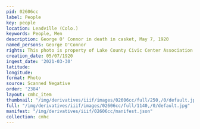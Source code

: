 ```yaml
---
pid: 02606cc
label: People
key: people
location: Leadville (Colo.)
keywords: People, Men
description: George O' Connor in death in casket, May 7, 1920
named_persons: George O'Connor
rights: This photo is property of Lake County Civic Center Association.
creation_date: 05/07/1920
ingest_date: '2021-03-30'
latitude: 
longitude: 
format: Photo
source: Scanned Negative
order: '2384'
layout: cmhc_item
thumbnail: "/img/derivatives/iiif/images/02606cc/full/250,/0/default.jpg"
full: "/img/derivatives/iiif/images/02606cc/full/1140,/0/default.jpg"
manifest: "/img/derivatives/iiif/02606cc/manifest.json"
collection: cmhc
---
```

